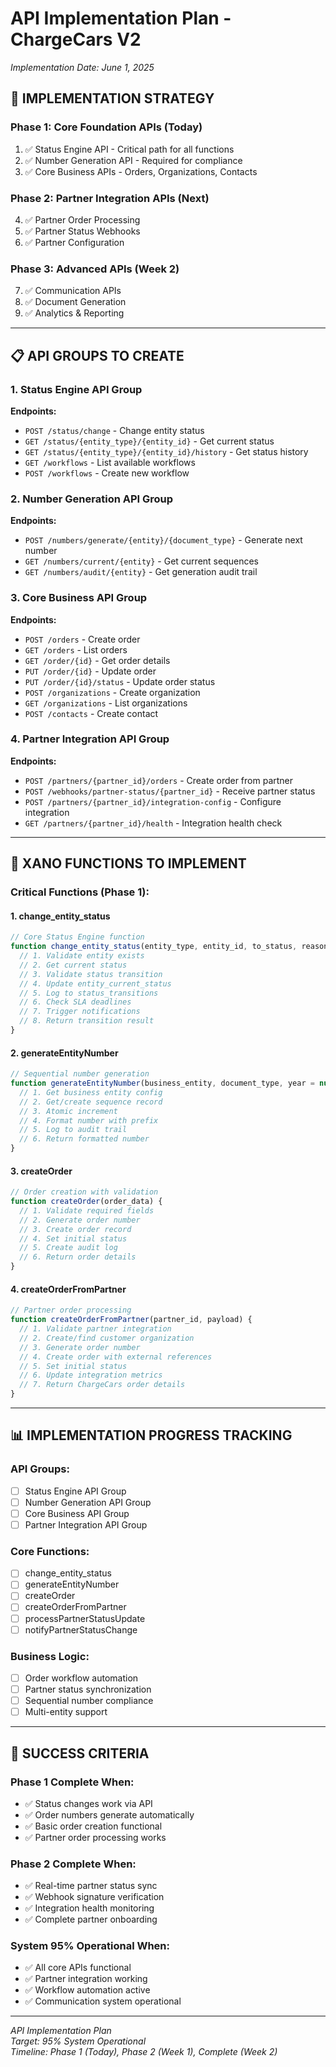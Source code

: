 # API Implementation Plan - ChargeCars V2
*Implementation Date: June 1, 2025*

## 🎯 **IMPLEMENTATION STRATEGY**

### **Phase 1: Core Foundation APIs (Today)**
1. ✅ Status Engine API - Critical path for all functions
2. ✅ Number Generation API - Required for compliance  
3. ✅ Core Business APIs - Orders, Organizations, Contacts

### **Phase 2: Partner Integration APIs (Next)**
4. ✅ Partner Order Processing
5. ✅ Partner Status Webhooks
6. ✅ Partner Configuration

### **Phase 3: Advanced APIs (Week 2)**
7. ✅ Communication APIs
8. ✅ Document Generation
9. ✅ Analytics & Reporting

---

## 📋 **API GROUPS TO CREATE**

### **1. Status Engine API Group**
**Endpoints:**
- `POST /status/change` - Change entity status
- `GET /status/{entity_type}/{entity_id}` - Get current status
- `GET /status/{entity_type}/{entity_id}/history` - Get status history
- `GET /workflows` - List available workflows
- `POST /workflows` - Create new workflow

### **2. Number Generation API Group**
**Endpoints:**
- `POST /numbers/generate/{entity}/{document_type}` - Generate next number
- `GET /numbers/current/{entity}` - Get current sequences
- `GET /numbers/audit/{entity}` - Get generation audit trail

### **3. Core Business API Group**
**Endpoints:**
- `POST /orders` - Create order
- `GET /orders` - List orders
- `GET /order/{id}` - Get order details
- `PUT /order/{id}` - Update order
- `PUT /order/{id}/status` - Update order status
- `POST /organizations` - Create organization
- `GET /organizations` - List organizations
- `POST /contacts` - Create contact

### **4. Partner Integration API Group**
**Endpoints:**
- `POST /partners/{partner_id}/orders` - Create order from partner
- `POST /webhooks/partner-status/{partner_id}` - Receive partner status
- `POST /partners/{partner_id}/integration-config` - Configure integration
- `GET /partners/{partner_id}/health` - Integration health check

---

## 🔧 **XANO FUNCTIONS TO IMPLEMENT**

### **Critical Functions (Phase 1):**

#### **1. change_entity_status**
```javascript
// Core Status Engine function
function change_entity_status(entity_type, entity_id, to_status, reason, business_context = null) {
  // 1. Validate entity exists
  // 2. Get current status
  // 3. Validate status transition
  // 4. Update entity_current_status
  // 5. Log to status_transitions
  // 6. Check SLA deadlines
  // 7. Trigger notifications
  // 8. Return transition result
}
```

#### **2. generateEntityNumber**
```javascript
// Sequential number generation
function generateEntityNumber(business_entity, document_type, year = null) {
  // 1. Get business entity config
  // 2. Get/create sequence record
  // 3. Atomic increment
  // 4. Format number with prefix
  // 5. Log to audit trail
  // 6. Return formatted number
}
```

#### **3. createOrder**
```javascript
// Order creation with validation
function createOrder(order_data) {
  // 1. Validate required fields
  // 2. Generate order number
  // 3. Create order record
  // 4. Set initial status
  // 5. Create audit log
  // 6. Return order details
}
```

#### **4. createOrderFromPartner**
```javascript
// Partner order processing
function createOrderFromPartner(partner_id, payload) {
  // 1. Validate partner integration
  // 2. Create/find customer organization
  // 3. Generate order number
  // 4. Create order with external references
  // 5. Set initial status
  // 6. Update integration metrics
  // 7. Return ChargeCars order details
}
```

---

## 📊 **IMPLEMENTATION PROGRESS TRACKING**

### **API Groups:**
- [ ] Status Engine API Group
- [ ] Number Generation API Group  
- [ ] Core Business API Group
- [ ] Partner Integration API Group

### **Core Functions:**
- [ ] change_entity_status
- [ ] generateEntityNumber
- [ ] createOrder
- [ ] createOrderFromPartner
- [ ] processPartnerStatusUpdate
- [ ] notifyPartnerStatusChange

### **Business Logic:**
- [ ] Order workflow automation
- [ ] Partner status synchronization
- [ ] Sequential number compliance
- [ ] Multi-entity support

---

## 🎯 **SUCCESS CRITERIA**

### **Phase 1 Complete When:**
- ✅ Status changes work via API
- ✅ Order numbers generate automatically
- ✅ Basic order creation functional
- ✅ Partner order processing works

### **Phase 2 Complete When:**
- ✅ Real-time partner status sync
- ✅ Webhook signature verification
- ✅ Integration health monitoring
- ✅ Complete partner onboarding

### **System 95% Operational When:**
- ✅ All core APIs functional
- ✅ Partner integration working
- ✅ Workflow automation active
- ✅ Communication system operational

---

*API Implementation Plan*  
*Target: 95% System Operational*  
*Timeline: Phase 1 (Today), Phase 2 (Week 1), Complete (Week 2)* 